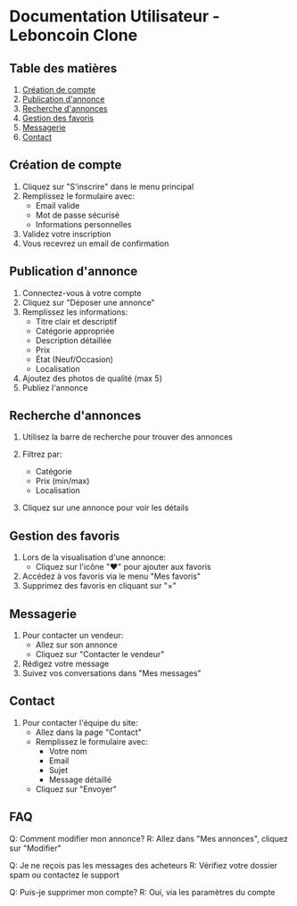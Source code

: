 # Documentation Utilisateur - Leboncoin Clone

## Table des matières
1. [Création de compte](#création-de-compte)
2. [Publication d'annonce](#publication-dannonce)
3. [Recherche d'annonces](#recherche-dannonces)
4. [Gestion des favoris](#gestion-des-favoris)
5. [Messagerie](#messagerie)
6. [Contact](#contact)

## Création de compte

1. Cliquez sur "S'inscrire" dans le menu principal
2. Remplissez le formulaire avec:
   - Email valide
   - Mot de passe sécurisé
   - Informations personnelles
3. Validez votre inscription
4. Vous recevrez un email de confirmation

## Publication d'annonce

1. Connectez-vous à votre compte
2. Cliquez sur "Déposer une annonce"
3. Remplissez les informations:
   - Titre clair et descriptif
   - Catégorie appropriée
   - Description détaillée
   - Prix
   - État (Neuf/Occasion)
   - Localisation
4. Ajoutez des photos de qualité (max 5)
5. Publiez l'annonce

## Recherche d'annonces

1. Utilisez la barre de recherche pour trouver des annonces
2. Filtrez par:
   - Catégorie
   - Prix (min/max)
   - Localisation
   
3. Cliquez sur une annonce pour voir les détails

## Gestion des favoris

1. Lors de la visualisation d'une annonce:
   - Cliquez sur l'icône "♥" pour ajouter aux favoris
2. Accédez à vos favoris via le menu "Mes favoris"
3. Supprimez des favoris en cliquant sur "×"

## Messagerie

1. Pour contacter un vendeur:
   - Allez sur son annonce
   - Cliquez sur "Contacter le vendeur"
2. Rédigez votre message
3. Suivez vos conversations dans "Mes messages"

## Contact

1. Pour contacter l'équipe du site:
   - Allez dans la page "Contact"
   - Remplissez le formulaire avec:
     - Votre nom
     - Email
     - Sujet
     - Message détaillé
   - Cliquez sur "Envoyer"

## FAQ

Q: Comment modifier mon annonce?
R: Allez dans "Mes annonces", cliquez sur "Modifier"

Q: Je ne reçois pas les messages des acheteurs
R: Vérifiez votre dossier spam ou contactez le support

Q: Puis-je supprimer mon compte?
R: Oui, via les paramètres du compte
